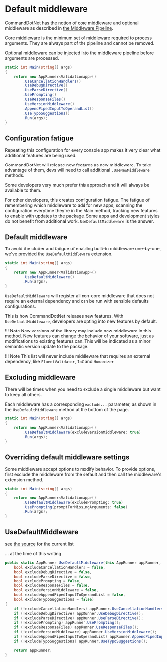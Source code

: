 # Default middleware

CommandDotNet has the notion of core middleware and optional middleware as described in [the Middleware Pipeline](../Extensibility/middleware.md).

Core middleware is the minimum set of middleware required to process arguments. They are always part of the pipeline and cannot be removed.

Optional middleware can be injected into the middleware pipeline before arguments are processed.

```c#
static int Main(string[] args)
{
    return new AppRunner<ValidationApp>()
        .UseCancellationHandlers()
        .UseDebugDirective()
        .UseParseDirective()
        .UsePrompting()
        .UseResponseFiles()
        .UseVersionMiddleware()
        .AppendPipedInputToOperandList()
        .UseTypoSuggestions()
        .Run(args);
}
```

## Configuration fatigue
Repeating this configuration for every console app makes it very clear what additional features are being used.

CommandDotNet will release new features as new middleware. To take advantage of them, devs will need to call additional `.UseNewMiddleware` methods.

Some developers very much prefer this approach and it will always be available to them.

For other developers, this creates configuration fatigue. The fatigue of remembering which middleware to add for new apps, scanning the configuration everytime they're in the Main method, tracking new features to enable with updates to the package. Some apps and development styles do not benefit from additional work. `UseDefaultMiddleware` is the answer.

## Default middleware

To avoid the clutter and fatigue of enabling built-in middleware one-by-one, we've provided the `UseDefaultMiddleware` extension.

```c#
static int Main(string[] args)
{
    return new AppRunner<ValidationApp>()
        .UseDefaultMiddleware()
        .Run(args);
}
```
`UseDefaultMiddleware` will register all non-core middleware that does not require an external dependency and can be run with sensible defaults configurations.

This is how CommandDotNet releases new features. With `UseDefaultMiddleware`, developers are opting into new features by default.

!!! Note
    New versions of the library may include new middleware in this method. New features can change the behavior of your software, just as modifications to existing features can. This will be indicated as a minor semantic version update to the package.

!!! Note
    This list will never include middleware that requires an external dependency, like `FluentValidator`, `IoC` and `Humanizer`

## Excluding middleware

There will be times when you need to exclude a single middleware but want to keep all others.  

Each middleware has a corresponding `exclude...` parameter, as shown in the `UseDefaultMiddleware` method at the bottom of the page.

```c#
static int Main(string[] args)
{
    return new AppRunner<ValidationApp>()
        .UseDefaultMiddleware(excludeVersionMiddleware: true)
        .Run(args);
}
```

## Overriding default middleware settings

Some middleware accept options to modify behavior. To provide options, first exclude the middleware from the default and then call the middleware's extension method.

```c#
static int Main(string[] args)
{
    return new AppRunner<ValidationApp>()
        .UseDefaultMiddleware(excludePrompting: true)
        .UsePrompting(promptForMissingArguments: false)
        .Run(args);
}
```

## UseDefaultMiddleware

see [the source](https://github.com/bilal-fazlani/commanddotnet/blob/master/CommandDotNet/AppRunnerConfigExtensions.cs#L24) for the current list 

... at the time of this writing

```c#
public static AppRunner UseDefaultMiddleware(this AppRunner appRunner,
    bool excludeCancellationHandlers = false,
    bool excludeDebugDirective = false,
    bool excludeParseDirective = false,
    bool excludePrompting = false,
    bool excludeResponseFiles = false,
    bool excludeVersionMiddleware = false,
    bool excludeAppendPipedInputToOperandList = false,
    bool excludeTypoSuggestions = false)
{
    if (!excludeCancellationHandlers) appRunner.UseCancellationHandlers();
    if (!excludeDebugDirective) appRunner.UseDebugDirective();
    if (!excludeParseDirective) appRunner.UseParseDirective();
    if (!excludePrompting) appRunner.UsePrompting();
    if (!excludeResponseFiles) appRunner.UseResponseFiles();
    if (!excludeVersionMiddleware) appRunner.UseVersionMiddleware();
    if (!excludeAppendPipedInputToOperandList) appRunner.AppendPipedInputToOperandList();
    if (!excludeTypoSuggestions) appRunner.UseTypoSuggestions();

    return appRunner;
}
```


